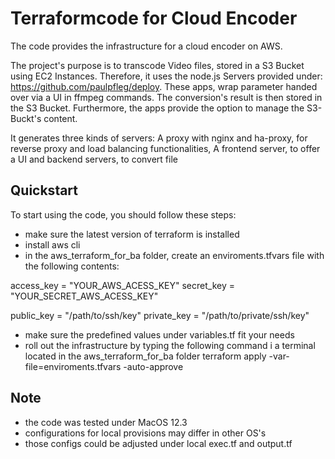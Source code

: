# Terraformcode for Cloud Encoder

The code provides the infrastructure for a cloud encoder on AWS.

The project's purpose is to transcode Video files, stored in a S3 Bucket using EC2 Instances.
Therefore, it uses the node.js Servers provided under: https://github.com/paulpfleg/deploy.
These apps, wrap parameter handed over via a UI in ffmpeg commands.
The conversion's result is then stored in the S3 Bucket.
Furthermore, the apps provide the option to manage the S3-Buckt's content.

It generates three kinds of servers:
A proxy with nginx and ha-proxy, for reverse proxy and load balancing functionalities,
A frontend server, to offer a UI
and backend servers, to convert file

## Quickstart 

To start using the code, you should follow these steps:
* make sure the latest version of terraform is installed
* install aws cli 
* in the aws_terraform_for_ba folder, create an enviroments.tfvars file with the following contents:

access_key = "YOUR_AWS_ACESS_KEY"
secret_key = "YOUR_SECRET_AWS_ACESS_KEY"

public_key  = "/path/to/ssh/key"
private_key = "/path/to/private/ssh/key"

* make sure the predefined values under variables.tf fit your needs
* roll out the infrastructure by typing the following command i a terminal located in the aws_terraform_for_ba folder
terraform apply -var-file=enviroments.tfvars -auto-approve

## Note 

* the code was tested under MacOS 12.3
* configurations for local provisions may differ in other OS's
* those configs could be adjusted under local exec.tf and output.tf

